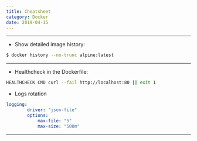 ```yaml
---
title: Cheatsheet
category: Docker
date: 2019-04-15
---
```


-----

* Show detailed image history:
```bash
$ docker history --no-trunc alpine:latest
```

-----

* Healthcheck in the Dockerfile:
```bash
HEALTHCHECK CMD curl --fail http://localhost:80 || exit 1
```

* Logs rotation
```yaml
logging:
        driver: "json-file"
        options:
            max-file: "5"
            max-size: "500m"
```

-----